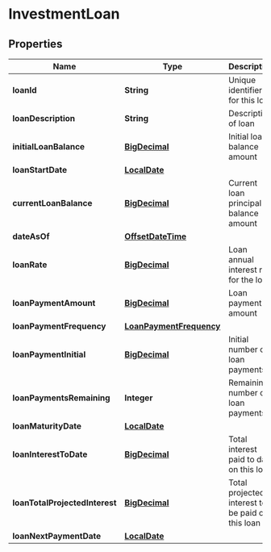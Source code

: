 # InvestmentLoan

## Properties
Name | Type | Description | Notes
------------ | ------------- | ------------- | -------------
**loanId** | **String** | Unique identifier for this loan |  [optional]
**loanDescription** | **String** | Description of loan |  [optional]
**initialLoanBalance** | [**BigDecimal**](BigDecimal.md) | Initial loan balance amount |  [optional]
**loanStartDate** | [**LocalDate**](LocalDate.md) |  |  [optional]
**currentLoanBalance** | [**BigDecimal**](BigDecimal.md) | Current loan principal balance amount |  [optional]
**dateAsOf** | [**OffsetDateTime**](OffsetDateTime.md) |  |  [optional]
**loanRate** | [**BigDecimal**](BigDecimal.md) | Loan annual interest rate for the loan |  [optional]
**loanPaymentAmount** | [**BigDecimal**](BigDecimal.md) | Loan payment amount |  [optional]
**loanPaymentFrequency** | [**LoanPaymentFrequency**](LoanPaymentFrequency.md) |  |  [optional]
**loanPaymentInitial** | [**BigDecimal**](BigDecimal.md) | Initial number of loan payments |  [optional]
**loanPaymentsRemaining** | **Integer** | Remaining number of loan payments |  [optional]
**loanMaturityDate** | [**LocalDate**](LocalDate.md) |  |  [optional]
**loanInterestToDate** | [**BigDecimal**](BigDecimal.md) | Total interest paid to date on this loan |  [optional]
**loanTotalProjectedInterest** | [**BigDecimal**](BigDecimal.md) | Total projected interest to be paid on this loan |  [optional]
**loanNextPaymentDate** | [**LocalDate**](LocalDate.md) |  |  [optional]
